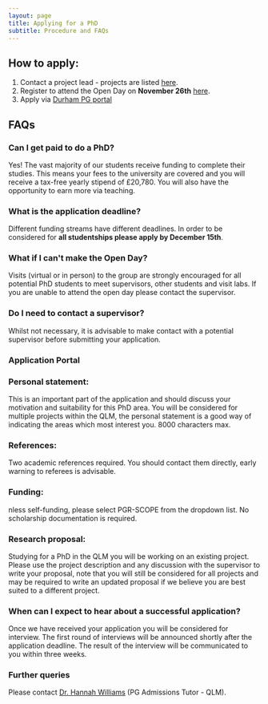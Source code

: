 ```yaml
---
layout: page
title: Applying for a PhD
subtitle: Procedure and FAQs
---
```


## How to apply:
              
1. Contact a project lead - projects are listed <a href="https://durham-qlm.uk/join/phdrecruit/">here</a>.
2. Register to attend the Open Day on <b>November 26th</b> <a href="https://forms.office.com/e/QME9a3m98W">here</a>.
3. Apply via [Durham PG portal](https://studyatdurham.microsoftcrmportals.com/en-US/ )
             
## FAQs
### Can I get paid to do a PhD?
Yes! The vast majority of our students receive funding to complete their studies. This means your fees to the university are covered and you will receive a tax-free yearly stipend of £20,780. You will also have the opportunity to earn more via teaching.
### What is the application deadline?
Different funding streams have different deadlines. In order to be considered for <b>all studentships please apply by December 15th</b>.
### What if I can't make the Open Day?
Visits (virtual or in person) to the group are strongly encouraged for all potential PhD students to meet supervisors, other students and visit labs. If you are unable to attend the open day please contact the supervisor.
### Do I need to contact a supervisor?
Whilst not necessary, it is advisable to make contact with a potential supervisor before submitting your application.

### Application Portal
### Personal statement: 
This is an important part of the application and should discuss your motivation and suitability for this PhD area. You will be considered for multiple projects within the QLM, the personal statement is a good way of indicating the areas which most interest you. 8000 characters max.
### References:
Two academic references required. You should contact them directly, early warning to referees is advisable.
### Funding:
nless self-funding, please select PGR-SCOPE from the dropdown list. No scholarship documentation is required.
### Research proposal:
Studying for a PhD in the QLM you will be working on an existing project. Please use the project description and any discussion with the supervisor to write your proposal, note that you will still be considered for all projects and may be required to write an updated proposal if we believe you are best suited to a different project.

### When can I expect to hear about a successful application?
Once we have received your application you will be considered for interview. The first round of interviews will be announced shortly after the application deadline. The result of the interview will be communicated to you within three weeks.
### 
### Further queries
Please contact <a href="mailto:hannah.williams4@durham.ac.uk"> Dr. Hannah Williams</a> (PG Admissions Tutor - QLM).
